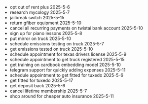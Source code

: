 - opt out of rent plus 2025-5-6
- research mycology 2025-5-7
- jailbreak switch 2025-5-15
- return gfiber equipment 2025-5-10
- cancel all recurring payments on twistai bank account 2025-5-10
- sign up for piano lessons 2025-5-8
- put mirror on truck 2025-5-10
- schedule emissions testing on truck 2025-5-7 
- get emissions tested on truck 2025-5-10 
- schedule appointment for texas drivers license 2025-5-9 
- schedule appointment to get truck registered 2025-5-15
- get training on cardbook embedding model 2025-5-10
- telegram support for quickly adding expenses 2025-5-11
- schedule appointment to get fitted for tuxedo 2025-5-6
- get fitted for tuxedo 2025-5-17
- get deposit back 2025-5-6
- cancel lifetime membership 2025-5-7
- shop around for cheaper auto insurance 2025-5-11
